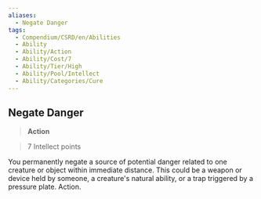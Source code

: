 ```yaml
---
aliases:
  - Negate Danger
tags:
  - Compendium/CSRD/en/Abilities
  - Ability
  - Ability/Action
  - Ability/Cost/7
  - Ability/Tier/High
  - Ability/Pool/Intellect
  - Ability/Categories/Cure
---
```

  
    
## Negate Danger    
>**Action**    
>7 Intellect points  
    
You permanently negate a source of potential danger related to one creature or object within immediate distance. This could be a weapon or device held by someone, a creature's natural ability, or a trap triggered by a pressure plate. Action.